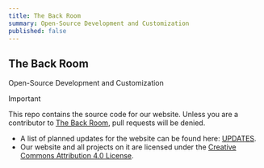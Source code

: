 ```yaml
---
title: The Back Room
summary: Open-Source Development and Customization
published: false
---
```


## The Back Room

Open-Source Development and Customization

> [!IMPORTANT]
> This repo contains the source code for our website. Unless you are a contributor to [The Back Room][The Back Room], pull requests will be denied.
>
> - A list of planned updates for the website can be found here: [UPDATES][UPDATES].  
> - Our website and all projects on it are licensed under the [Creative Commons Attribution 4.0 License][LICENSE].

<!-- ////////////////////////////////////////////////////////////////////////////////////////////////////////////////////// -->

[The Back Room]: https://the-back-room.info

<!-- ////////////////////////////////////////////////////////////////////////////////////////////////////////////////////// -->

[UPDATES]: /UPDATES.md
[LICENSE]: /LICENSE.md

<!-- ////////////////////////////////////////////////////////////////////////////////////////////////////////////////////// -->
